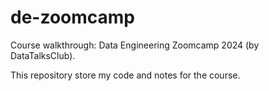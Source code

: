 # de-zoomcamp
Course walkthrough: Data Engineering Zoomcamp 2024 (by DataTalksClub).

This repository store my code and notes for the course.
